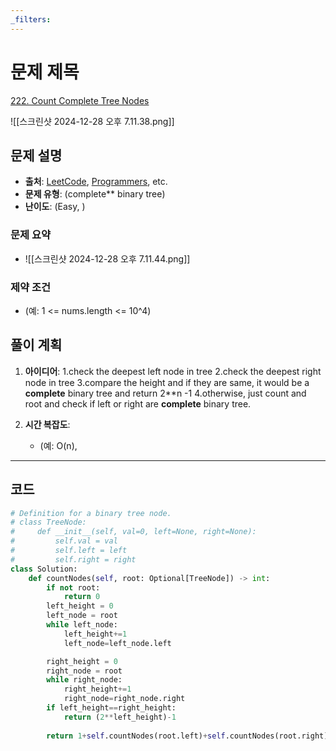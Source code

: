 ```yaml
---
_filters:
---
```


# 문제 제목

[222. Count Complete Tree Nodes](https://leetcode.com/problems/count-complete-tree-nodes/)


![[스크린샷 2024-12-28 오후 7.11.38.png]]
## 문제 설명
- **출처**: [LeetCode](https://leetcode.com), [Programmers](https://programmers.co.kr), etc.
- **문제 유형**: (complete** binary tree)
- **난이도**: (Easy, )


### 문제 요약
- ![[스크린샷 2024-12-28 오후 7.11.44.png]]

### 제약 조건
- (예: 1 <= nums.length <= 10^4)


## 풀이 계획
1. **아이디어**: 
	1.check the deepest left node in tree
	2.check the deepest right node in tree
	3.compare the height and if they are same, it would be a **complete** binary tree and return 2**n -1
	4.otherwise, just count and root and check if left or right are **complete** binary tree.

3. **시간 복잡도**:
   - (예: O(n), 

---

## 코드
```python
# Definition for a binary tree node.
# class TreeNode:
#     def __init__(self, val=0, left=None, right=None):
#         self.val = val
#         self.left = left
#         self.right = right
class Solution:
    def countNodes(self, root: Optional[TreeNode]) -> int:
        if not root:
            return 0
        left_height = 0
        left_node = root
        while left_node:
            left_height+=1
            left_node=left_node.left

        right_height = 0
        right_node = root
        while right_node:
            right_height+=1
            right_node=right_node.right
        if left_height==right_height:
            return (2**left_height)-1
        
        return 1+self.countNodes(root.left)+self.countNodes(root.right)
